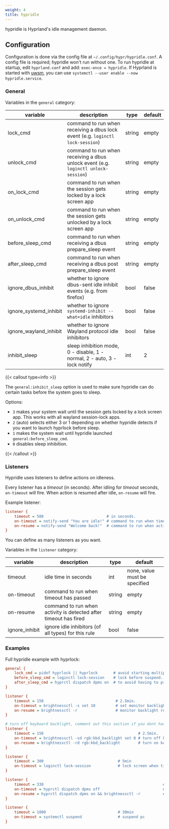```yaml
---
weight: 4
title: hypridle
---
```


hypridle is Hyprland's idle management daemon.

## Configuration

Configuration is done via the config file at `~/.config/hypr/hypridle.conf`. A
config file is required; hypridle won't run without one. To run hypridle at
startup, edit `hyprland.conf` and add: `exec-once = hypridle`. If Hyprland is started with [uwsm](../../Useful-Utilities/Systemd-start), you can use `systemctl --user enable --now hypridle.service`.

### General

Variables in the `general` category:

| variable | description | type | default |
| --- | --- | --- | --- |
| lock_cmd | command to run when receiving a dbus lock event (e.g. `loginctl lock-session`) | string | empty |
| unlock_cmd | command to run when receiving a dbus unlock event (e.g. `loginctl unlock-session`) | string | empty |
| on_lock_cmd | command to run when the session gets locked by a lock screen app | string | empty |
| on_unlock_cmd | command to run when the session gets unlocked by a lock screen app | string | empty |
| before_sleep_cmd | command to run when receiving a dbus prepare_sleep event | string | empty |
| after_sleep_cmd | command to run when receiving a dbus post prepare_sleep event | string | empty |
| ignore_dbus_inhibit | whether to ignore dbus-sent idle inhibit events (e.g. from firefox) | bool | false |
| ignore_systemd_inhibit | whether to ignore `systemd-inhibit --what=idle` inhibitors | bool | false |
| ignore_wayland_inhibit | whether to ignore Wayland protocol idle inhibitors | bool | false |
| inhibit_sleep | sleep inhibition mode, 0 - disable, 1 - normal, 2 - auto, 3 - lock notify | int | 2 |

{{< callout type=info >}}

The `general:inhibit_sleep` option is used to make sure hypridle can do certain tasks before the system goes to sleep.

Options:
- `3` makes your system wait until the session gets locked by a lock screen app. This works with all wayland session-lock apps.
- `2` (auto) selects either 3 or 1 depending on whether hypridle detects if you want to launch hyprlock before sleep.
- `1` makes the system wait until hypridle launched `general:before_sleep_cmd`.
- `0` disables sleep inhibition.

{{< /callout >}}

### Listeners

Hypridle uses listeners to define actions on idleness.

Every listener has a _timeout_ (in seconds). After idling for _timeout_ seconds,
`on-timeout` will fire. When action is resumed after idle, `on-resume` will
fire.

Example listener:

```ini
listener {
    timeout = 500                            # in seconds.
    on-timeout = notify-send "You are idle!" # command to run when timeout has passed.
    on-resume = notify-send "Welcome back!"  # command to run when activity is detected after timeout has fired.
}
```

You can define as many listeners as you want.

Variables in the `listener` category:

| variable | description | type | default |
| --- | --- | --- | --- |
| timeout | idle time in seconds | int | none, value must be specified |
| on-timeout | command to run when timeout has passed | string | empty |
| on-resume | command to run when activity is detected after timeout has fired | string | empty |
| ignore_inhibit | ignore idle inhibitors (of all types) for this rule | bool | false |

### Examples

Full hypridle example with hyprlock:

```ini
general {
    lock_cmd = pidof hyprlock || hyprlock       # avoid starting multiple hyprlock instances.
    before_sleep_cmd = loginctl lock-session    # lock before suspend.
    after_sleep_cmd = hyprctl dispatch dpms on  # to avoid having to press a key twice to turn on the display.
}

listener {
    timeout = 150                                # 2.5min.
    on-timeout = brightnessctl -s set 10         # set monitor backlight to minimum, avoid 0 on OLED monitor.
    on-resume = brightnessctl -r                 # monitor backlight restore.
}

# turn off keyboard backlight, comment out this section if you dont have a keyboard backlight.
listener { 
    timeout = 150                                          # 2.5min.
    on-timeout = brightnessctl -sd rgb:kbd_backlight set 0 # turn off keyboard backlight.
    on-resume = brightnessctl -rd rgb:kbd_backlight        # turn on keyboard backlight.
}

listener {
    timeout = 300                                 # 5min
    on-timeout = loginctl lock-session            # lock screen when timeout has passed
}

listener {
    timeout = 330                                                     # 5.5min
    on-timeout = hyprctl dispatch dpms off                            # screen off when timeout has passed
    on-resume = hyprctl dispatch dpms on && brightnessctl -r          # screen on when activity is detected after timeout has fired.
}

listener {
    timeout = 1800                                # 30min
    on-timeout = systemctl suspend                # suspend pc
}
```
